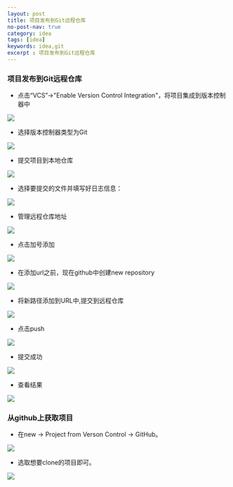 ```yaml
---
layout: post
title: 项目发布到Git远程仓库
no-post-nav: true
category: idea
tags: [idea]
keywords: idea,git
excerpt : 项目发布到Git远程仓库
---
```


### 项目发布到Git远程仓库

- 点击“VCS”->"Enable Version Control Integration"，将项目集成到版本控制器中

![](https://luopengfei3000.github.io/assets/images/2019/idea/2019-04-03-idea-project-release-git/01.png)

- 选择版本控制器类型为Git

![](https://luopengfei3000.github.io/assets/images/2019/idea/2019-04-03-idea-project-release-git/02.png)

- 提交项目到本地仓库

![](https://luopengfei3000.github.io/assets/images/2019/idea/2019-04-03-idea-project-release-git/03.png)

- 选择要提交的文件并填写好日志信息：

![](https://luopengfei3000.github.io/assets/images/2019/idea/2019-04-03-idea-project-release-git/04.png)

- 管理远程仓库地址

![](https://luopengfei3000.github.io/assets/images/2019/idea/2019-04-03-idea-project-release-git/05.png)

- 点击加号添加

![](https://luopengfei3000.github.io/assets/images/2019/idea/2019-04-03-idea-project-release-git/06.png)

- 在添加url之前，现在github中创建new repository

![](https://luopengfei3000.github.io/assets/images/2019/idea/2019-04-03-idea-project-release-git/07.png)

- 将新路径添加到URL中,提交到远程仓库

![](https://luopengfei3000.github.io/assets/images/2019/idea/2019-04-03-idea-project-release-git/08.png)

- 点击push

![](https://luopengfei3000.github.io/assets/images/2019/idea/2019-04-03-idea-project-release-git/09.png)

- 提交成功

![](https://luopengfei3000.github.io/assets/images/2019/idea/2019-04-03-idea-project-release-git/10.png)

- 查看结果

![](https://luopengfei3000.github.io/assets/images/2019/idea/2019-04-03-idea-project-release-git/11.png)

### 从github上获取项目

- 在new -> Project from Verson Control -> GitHub。

![](https://luopengfei3000.github.io/assets/images/2019/idea/2019-04-03-idea-project-release-git/12.png)

- 选取想要clone的项目即可。

![](https://luopengfei3000.github.io/assets/images/2019/idea/2019-04-03-idea-project-release-git/13.png)

